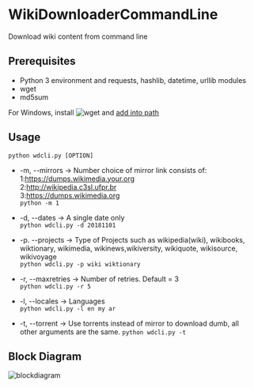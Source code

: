 # WikiDownloaderCommandLine
Download wiki content from command line

Prerequisites
------------
- Python 3 environment and requests, hashlib, datetime, urllib modules  
- wget  
- md5sum  

For Windows, install ![wget](https://sourceforge.net/projects/gnuwin32/files/wget/1.11.4-1/)
and [add into path](https://www.addictivetips.com/windows-tips/install-and-use-wget-in-windows-10/)  


Usage
-----

```
python wdcli.py [OPTION]
``` 
- -m, --mirrors &rarr; Number choice of mirror link consists of:  
                        1:<https://dumps.wikimedia.your.org>  
                        2:<http://wikipedia.c3sl.ufpr.br>  
                        3:<https://dumps.wikimedia.org>  
 ```python -m 1```

- -d, --dates   &rarr; A single date only  
```python wdcli.py -d 20181101 ```
- -p. --projects &rarr; Type of Projects such as wikipedia(wiki), wikibooks, wiktionary, wikimedia, wikinews,wikiversity, wikiquote, wikisource, wikivoyage  
```python wdcli.py -p wiki wiktionary```
- -r, --maxretries &rarr; Number of retries. Default = 3  
```python wdcli.py -r 5```
- -l, --locales &rarr; Languages  
```python wdcli.py -l en my ar```  
- -t, --torrent &rarr; Use torrents instead of mirror to download dumb, all other arguments are the same.
```python wdcli.py -t```


Block Diagram
-------------
![blockdiagram](/Block%20diagram%20v4.png)
